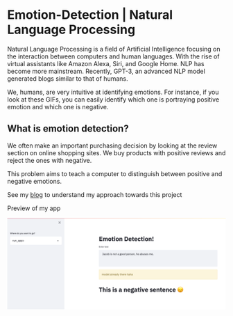# Emotion-Detection | Natural Language Processing

Natural Language Processing is a field of Artificial Intelligence focusing on the interaction between computers and human languages. With the rise of virtual assistants like Amazon Alexa, Siri, and Google Home. NLP has become more mainstream. Recently, GPT-3, an advanced NLP model generated blogs similar to that of humans.

We, humans, are very intuitive at identifying emotions. For instance, if you look at these GIFs, you can easily identify which one is portraying positive emotion and which one is negative.

## What is emotion detection?

We often make an important purchasing decision by looking at the review section on online shopping sites. We buy products with positive reviews and reject the ones with negative.

This problem aims to teach a computer to distinguish between positive and negative emotions.

See my [blog](https://tanvipunjani.medium.com/emotion-detection-machine-learning-weekly-blog-part-1-e71a49ae9621) to understand my approach towards this project

Preview of my app

<img src="https://github.com/tanupunjani/Emotion-Detection/blob/master/1_hqk2V7egQPJNbt0FPpqrsA%20(1).png"></img>
